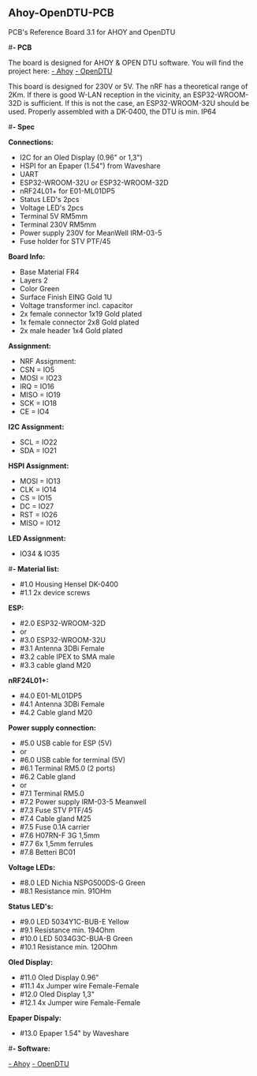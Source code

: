 ## Ahoy-OpenDTU-PCB
PCB's Reference Board 3.1 for AHOY and OpenDTU



#**- PCB**

The board is designed for AHOY & OPEN DTU software.
You will find the project here:
[- Ahoy](https://github.com/lumapu/ahoy) 
[- OpenDTU](https://github.com/tbnobody/OpenDTU)

This board is designed for 230V or 5V.
The nRF has a theoretical range of 2Km.
If there is good W-LAN reception in the vicinity, an ESP32-WROOM-32D is sufficient.
If this is not the case, an ESP32-WROOM-32U should be used.
Properly assembled with a DK-0400, the DTU is min. IP64



#**- Spec**

**Connections:**
- I2C for an Oled Display (0.96" or 1,3") 
- HSPI for an Epaper (1.54") from Waveshare
- UART
- ESP32-WROOM-32U or ESP32-WROOM-32D
- nRF24L01+ for E01-ML01DP5
- Status LED's 2pcs
- Voltage LED's 2pcs
- Terminal 5V RM5mm
- Terminal 230V RM5mm
- Power supply 230V for MeanWell IRM-03-5
- Fuse holder for STV PTF/45

**Board Info:**
- Base Material FR4
- Layers 2
- Color Green
- Surface Finish EING Gold 1U
- Voltage transformer incl. capacitor
- 2x female connector 1x19 Gold plated 
- 1x female connector 2x8 Gold plated
- 2x male header 1x4 Gold plated

**Assignment:**
- NRF Assignment:
- CSN = IO5
- MOSI = IO23
- IRQ = IO16
- MISO = IO19
- SCK = IO18
- CE = IO4

**I2C Assignment:**
- SCL = IO22
- SDA = IO21

**HSPI Assignment:**
- MOSI = IO13
- CLK = IO14
- CS = IO15
- DC = IO27
- RST = IO26
- MISO = IO12

**LED Assignment:**
- IO34 & IO35



#**- Material list:**

- #1.0 Housing Hensel DK-0400
- #1.1 2x device screws

**ESP:**
- #2.0 ESP32-WROOM-32D
- or
- #3.0 ESP32-WROOM-32U
- #3.1 Antenna 3DBi Female
- #3.2 cable IPEX to SMA male
- #3.3 cable gland M20

**nRF24L01+:**
- #4.0 E01-ML01DP5
- #4.1 Antenna 3DBi Female
- #4.2 Cable gland M20

**Power supply connection:**
- #5.0 USB cable for ESP (5V)
- or
- #6.0 USB cable for terminal (5V)
- #6.1 Terminal RM5.0 (2 ports)
- #6.2 Cable gland
- or
- #7.1 Terminal RM5.0
- #7.2 Power supply IRM-03-5 Meanwell
- #7.3 Fuse STV PTF/45
- #7.4 Cable gland M25
- #7.5 Fuse 0.1A carrier
- #7.6 H07RN-F 3G 1,5mm
- #7.7 6x 1,5mm ferrules
- #7.8 Betteri BC01

**Voltage LEDs:**
- #8.0 LED Nichia NSPG500DS-G Green 
- #8.1 Resistance min. 91OHm

**Status LED's:**
- #9.0 LED 5034Y1C-BUB-E Yellow
- #9.1 Resistance min. 194Ohm
- #10.0 LED 5034G3C-BUA-B Green
- #10.1 Resistance min. 120Ohm

**Oled Display:**
- #11.0 Oled Display 0.96"
- #11.1 4x Jumper wire Female-Female
- #12.0 Oled Display 1,3"
- #12.1 4x Jumper wire Female-Female

**Epaper Dispaly:**
- #13.0 Epaper 1.54" by Waveshare


  

#**- Software:**

[- Ahoy](https://github.com/lumapu/ahoy) 
[- OpenDTU](https://github.com/tbnobody/OpenDTU)
